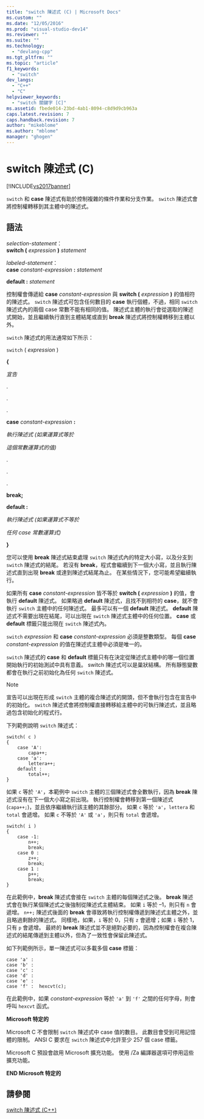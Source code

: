 ```yaml
---
title: "switch 陳述式 (C) | Microsoft Docs"
ms.custom: ""
ms.date: "12/05/2016"
ms.prod: "visual-studio-dev14"
ms.reviewer: ""
ms.suite: ""
ms.technology: 
  - "devlang-cpp"
ms.tgt_pltfrm: ""
ms.topic: "article"
f1_keywords: 
  - "switch"
dev_langs: 
  - "C++"
  - "C"
helpviewer_keywords: 
  - "switch 關鍵字 [C]"
ms.assetid: fbede014-23bd-4ab1-8094-c8d9d9cb963a
caps.latest.revision: 7
caps.handback.revision: 7
author: "mikeblome"
ms.author: "mblome"
manager: "ghogen"
---
```

# switch 陳述式 (C)
[!INCLUDE[vs2017banner](../assembler/inline/includes/vs2017banner.md)]

`switch` 和 **case** 陳述式有助於控制複雜的條件作業和分支作業。  `switch` 陳述式會將控制權轉移到其主體中的陳述式。  
  
## 語法  
 *selection\-statement*：  
 **switch \(** *expression* **\)** *statement*  
  
 *labeled\-statement*：  
 **case**  *constant\-expression*  **:**  *statement*  
  
 **default :**  *statement*  
  
 控制權會傳遞給 **case** *constant\-expression* 與 **switch \(** *expression* **\)** 的值相符的陳述式。  `switch` 陳述式可包含任何數目的 **case** 執行個體，不過，相同 `switch` 陳述式內的兩個 case 常數不能有相同的值。  陳述式主體的執行會從選取的陳述式開始，並且繼續執行直到主體結尾或直到 **break** 陳述式將控制權轉移到主體以外。  
  
 `switch` 陳述式的用法通常如下所示：  
  
 `switch` \( *expression* \)  
  
 **{**  
  
 *宣告*  
  
 .  
  
 .  
  
 .  
  
 **case** *constant\-expression* **:**  
  
 *執行陳述式 \(如果運算式等於*  
  
 *這個常數運算式的值\)*  
  
 .  
  
 .  
  
 .  
  
 **break;**  
  
 **default :**  
  
 *執行陳述式 \(如果運算式不等於*  
  
 *任何 case 常數運算式\)*  
  
 **}**  
  
 您可以使用 **break** 陳述式結束處理 `switch` 陳述式內的特定大小寫，以及分支到 `switch` 陳述式的結尾。  若沒有 **break**，程式會繼續到下一個大小寫，並且執行陳述式直到出現 **break** 或達到陳述式結尾為止。  在某些情況下，您可能希望繼續執行。  
  
 如果所有 **case** *constant\-expression* 皆不等於 **switch \(** *expression* **\)** 的值，會執行 **default** 陳述式。  如果略過 **default** 陳述式，且找不到相符的 **case**，就不會執行 `switch` 主體中的任何陳述式。  最多可以有一個 **default** 陳述式。  **default** 陳述式不需要出現在結尾，可以出現在 `switch` 陳述式主體中的任何位置。  **case** 或 **default** 標籤只能出現在 `switch` 陳述式內。  
  
 `switch` *expression* 和 **case** *constant\-expression* 必須是整數類型。  每個 **case** *constant\-expression* 的值在陳述式主體中必須是唯一的。  
  
 `switch` 陳述式的 **case** 和 **default** 標籤只有在決定從陳述式主體中的哪一個位置開始執行的初始測試中具有意義。  switch 陳述式可以是巢狀結構。  所有靜態變數都會在執行之前初始化為任何 `switch` 陳述式。  
  
> [!NOTE]
>  宣告可以出現在形成 `switch` 主體的複合陳述式的開頭，但不會執行包含在宣告中的初始化。  `switch` 陳述式會將控制權直接轉移給主體中的可執行陳述式，並且略過包含初始化的程式行。  
  
 下列範例說明 `switch` 陳述式：  
  
```  
switch( c )   
{  
    case 'A':  
        capa++;  
    case 'a':  
        lettera++;  
    default :  
        total++;  
}  
```  
  
 如果 `c` 等於 `'A'`，本範例中 `switch` 主體的三個陳述式會全數執行，因為 **break** 陳述式沒有在下一個大小寫之前出現。  執行控制權會轉移到第一個陳述式 \(`capa++;`\)，並且依序繼續執行該主體的其餘部分。  如果 `c` 等於 `'a'`，`lettera` 和 `total` 會遞增。  如果 `c` 不等於 `'A'` 或 `'a'`，則只有 `total` 會遞增。  
  
```  
switch( i )   
{  
    case -1:  
        n++;  
        break;  
    case 0 :  
        z++;  
        break;  
    case 1 :  
        p++;  
        break;  
}  
```  
  
 在此範例中，**break** 陳述式會接在 `switch` 主體的每個陳述式之後。  **break** 陳述式會在執行某個陳述式之後強制從陳述式主體結束。  如果 `i` 等於 –1，則只有 `n` 會遞增。  `n++;` 陳述式後面的 **break** 會導致將執行控制權傳遞到陳述式主體之外，並且略過剩餘的陳述式。  同樣地，如果，`i` 等於 0，只有 `z` 會遞增；如果 `i` 等於 1，只有 `p` 會遞增。  最終的 **break** 陳述式並不是絕對必要的，因為控制權會在複合陳述式的結尾傳遞到主體以外，但為了一致性會保留此陳述式。  
  
 如下列範例所示，單一陳述式可以多載多個 **case** 標籤：  
  
```  
case 'a' :  
case 'b' :  
case 'c' :  
case 'd' :  
case 'e' :  
case 'f' :  hexcvt(c);  
```  
  
 在此範例中，如果 *constant\-expression* 等於 `'a'` 到 `'f'` 之間的任何字母，則會呼叫 `hexcvt` 函式。  
  
 **Microsoft 特定的**  
  
 Microsoft C 不會限制 `switch` 陳述式中 case 值的數目。  此數目會受到可用記憶體的限制。  ANSI C 要求在 `switch` 陳述式中允許至少 257 個 case 標籤。  
  
 Microsoft C 預設會啟用 Microsoft 擴充功能。  使用 \/Za 編譯器選項可停用這些擴充功能。  
  
 **END Microsoft 特定的**  
  
## 請參閱  
 [switch 陳述式 \(C\+\+\)](../cpp/switch-statement-cpp.md)
